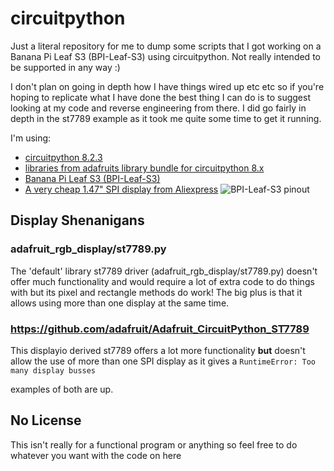 # circuitpython
Just a literal repository for me to dump some scripts that I got working on a Banana Pi Leaf S3 (BPI-Leaf-S3) using circuitpython.
Not really intended to be supported in any way :)

I don't plan on going in depth how I have things wired up etc etc so if you're hoping to replicate what I have done the best thing I can do is to suggest looking at my code and reverse engineering from there.
I did go fairly in depth in the st7789 example as it took me quite some time to get it running.

I'm using:
* [circuitpython 8.2.3](https://circuitpython.org/board/bpi_leaf_s3/)
* [libraries from adafruits library bundle for circuitpython 8.x](https://circuitpython.org/libraries)
* [Banana Pi Leaf S3 (BPI-Leaf-S3)](https://wiki.banana-pi.org/BPI-Leaf-S3)
* [A very cheap 1.47" SPI display from Aliexpress](https://vi.aliexpress.com/item/1005003771379232.html)
![BPI-Leaf-S3 pinout](https://wiki.banana-pi.org/images/7/7e/Leaf-S3_board.png)

## Display Shenanigans 
### adafruit_rgb_display/st7789.py
The 'default' library st7789 driver (adafruit_rgb_display/st7789.py) doesn't offer much functionality and would require a lot of extra code to do things with but its pixel and rectangle methods do work! 
The big plus is that it allows using more than one display at the same time.
### https://github.com/adafruit/Adafruit_CircuitPython_ST7789
This displayio derived st7789 offers a lot more functionality **but** doesn't allow the use of more than one SPI display as it gives a 
`RuntimeError: Too many display busses` 

examples of both are up.

## No License
This isn't really for a functional program or anything so feel free to do whatever you want with the code on here
